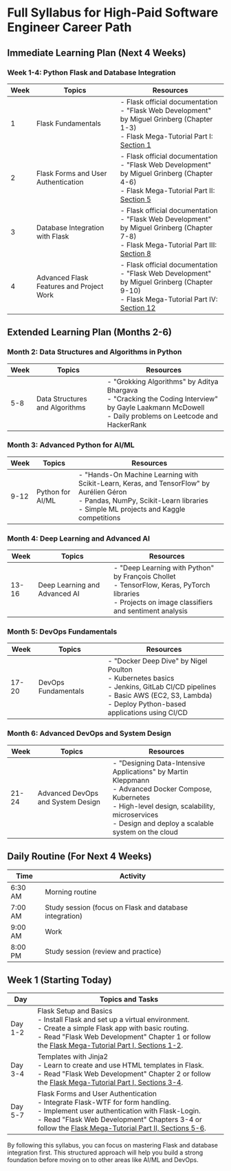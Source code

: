 # Full Syllabus for High-Paid Software Engineer Career Path

## Immediate Learning Plan (Next 4 Weeks)

### Week 1-4: Python Flask and Database Integration

| Week | Topics                                       | Resources                                                                 |
|------|----------------------------------------------|--------------------------------------------------------------------------|
| 1    | Flask Fundamentals                           | - Flask official documentation<br>- "Flask Web Development" by Miguel Grinberg (Chapter 1-3)<br>- Flask Mega-Tutorial Part I: [Section 1](https://blog.miguelgrinberg.com/post/the-flask-mega-tutorial-part-i-hello-world) |
| 2    | Flask Forms and User Authentication          | - Flask official documentation<br>- "Flask Web Development" by Miguel Grinberg (Chapter 4-6)<br>- Flask Mega-Tutorial Part II: [Section 5](https://blog.miguelgrinberg.com/post/the-flask-mega-tutorial-part-ii-templates) |
| 3    | Database Integration with Flask              | - Flask official documentation<br>- "Flask Web Development" by Miguel Grinberg (Chapter 7-8)<br>- Flask Mega-Tutorial Part III: [Section 8](https://blog.miguelgrinberg.com/post/the-flask-mega-tutorial-part-iii-web-forms) |
| 4    | Advanced Flask Features and Project Work     | - Flask official documentation<br>- "Flask Web Development" by Miguel Grinberg (Chapter 9-10)<br>- Flask Mega-Tutorial Part IV: [Section 12](https://blog.miguelgrinberg.com/post/the-flask-mega-tutorial-part-xii-facelift) |

## Extended Learning Plan (Months 2-6)

### Month 2: Data Structures and Algorithms in Python

| Week | Topics                                 | Resources                                                                 |
|------|----------------------------------------|--------------------------------------------------------------------------|
| 5-8  | Data Structures and Algorithms         | - "Grokking Algorithms" by Aditya Bhargava<br>- "Cracking the Coding Interview" by Gayle Laakmann McDowell<br>- Daily problems on Leetcode and HackerRank |

### Month 3: Advanced Python for AI/ML

| Week | Topics                                 | Resources                                                                 |
|------|----------------------------------------|--------------------------------------------------------------------------|
| 9-12 | Python for AI/ML                       | - "Hands-On Machine Learning with Scikit-Learn, Keras, and TensorFlow" by Aurélien Géron<br>- Pandas, NumPy, Scikit-Learn libraries<br>- Simple ML projects and Kaggle competitions |

### Month 4: Deep Learning and Advanced AI

| Week | Topics                                 | Resources                                                                 |
|------|----------------------------------------|--------------------------------------------------------------------------|
| 13-16| Deep Learning and Advanced AI          | - "Deep Learning with Python" by François Chollet<br>- TensorFlow, Keras, PyTorch libraries<br>- Projects on image classifiers and sentiment analysis |

### Month 5: DevOps Fundamentals

| Week | Topics                                 | Resources                                                                 |
|------|----------------------------------------|--------------------------------------------------------------------------|
| 17-20| DevOps Fundamentals                    | - "Docker Deep Dive" by Nigel Poulton<br>- Kubernetes basics<br>- Jenkins, GitLab CI/CD pipelines<br>- Basic AWS (EC2, S3, Lambda)<br>- Deploy Python-based applications using CI/CD |

### Month 6: Advanced DevOps and System Design

| Week | Topics                                 | Resources                                                                 |
|------|----------------------------------------|--------------------------------------------------------------------------|
| 21-24| Advanced DevOps and System Design      | - "Designing Data-Intensive Applications" by Martin Kleppmann<br>- Advanced Docker Compose, Kubernetes<br>- High-level design, scalability, microservices<br>- Design and deploy a scalable system on the cloud |

## Daily Routine (For Next 4 Weeks)

| Time       | Activity                                   |
|------------|--------------------------------------------|
| 6:30 AM    | Morning routine                            |
| 7:00 AM    | Study session (focus on Flask and database integration) |
| 9:00 AM    | Work                                       |
| 8:00 PM    | Study session (review and practice)        |

## Week 1 (Starting Today)

| Day       | Topics and Tasks                              |
|-----------|-----------------------------------------------|
| Day 1-2   | Flask Setup and Basics<br>- Install Flask and set up a virtual environment.<br>- Create a simple Flask app with basic routing.<br>- Read "Flask Web Development" Chapter 1 or follow the [Flask Mega-Tutorial Part I, Sections 1-2](https://blog.miguelgrinberg.com/post/the-flask-mega-tutorial-part-i-hello-world). |
| Day 3-4   | Templates with Jinja2<br>- Learn to create and use HTML templates in Flask.<br>- Read "Flask Web Development" Chapter 2 or follow the [Flask Mega-Tutorial Part I, Sections 3-4](https://blog.miguelgrinberg.com/post/the-flask-mega-tutorial-part-i-hello-world). |
| Day 5-7   | Flask Forms and User Authentication<br>- Integrate Flask-WTF for form handling.<br>- Implement user authentication with Flask-Login.<br>- Read "Flask Web Development" Chapters 3-4 or follow the [Flask Mega-Tutorial Part II, Sections 5-6](https://blog.miguelgrinberg.com/post/the-flask-mega-tutorial-part-ii-templates). |

By following this syllabus, you can focus on mastering Flask and database integration first. This structured approach will help you build a strong foundation before moving on to other areas like AI/ML and DevOps.
